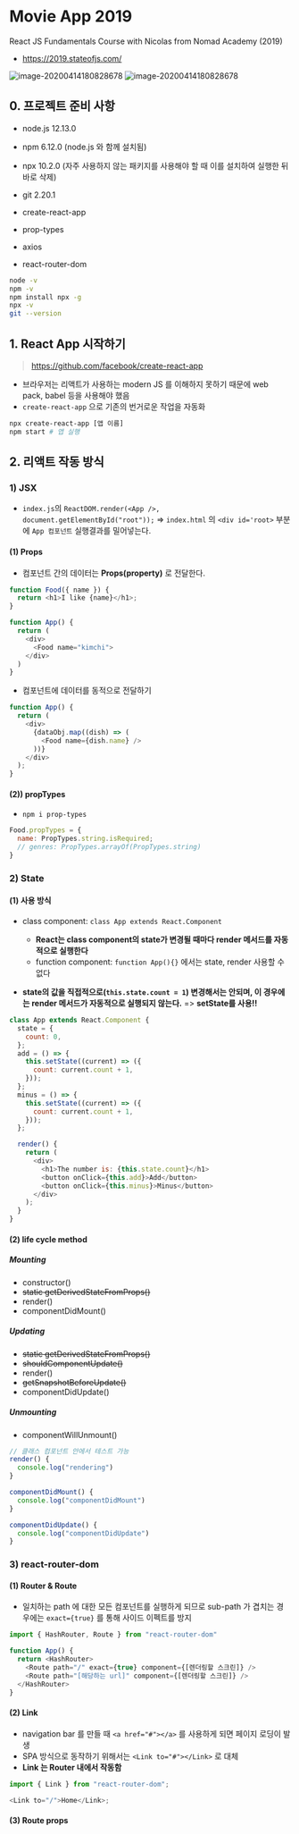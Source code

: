 # Movie App 2019

React JS Fundamentals Course with Nicolas from Nomad Academy (2019)

- https://2019.stateofjs.com/

![image-20200414180828678](/Users/eunjung/Documents/movie_app/images/image-20200414180828678.png)
![image-20200414180828678](/Users/eunjung/Documents/movie_app/images/image-20200414180803793.png)

## 0. 프로젝트 준비 사항

- node.js 12.13.0
- npm 6.12.0 (node.js 와 함께 설치됨)
- npx 10.2.0 (자주 사용하지 않는 패키지를 사용해야 할 때 이를 설치하여 실행한 뒤 바로 삭제)
- git 2.20.1

- create-react-app
- prop-types
- axios
- react-router-dom

```bash
node -v
npm -v
npm install npx -g
npx -v
git --version
```

## 1. React App 시작하기

> https://github.com/facebook/create-react-app

- 브라우저는 리액트가 사용하는 modern JS 를 이해하지 못하기 때문에 web pack, babel 등을 사용해야 했음
- `create-react-app` 으로 기존의 번거로운 작업을 자동화

```bash
npx create-react-app [앱 이름]
npm start # 앱 실행
```

## 2. 리액트 작동 방식

### 1) JSX

- `index.js`의 `ReactDOM.render(<App />, document.getElementById("root"));` => `index.html` 의 `<div id='root>` 부분에 `App 컴포넌트` 실행결과를 밀어넣는다.

#### (1) Props

- 컴포넌트 간의 데이터는 **Props(property)** 로 전달한다.

```js
function Food({ name }) {
  return <h1>I like {name}</h1>;
}

function App() {
  return (
    <div>
      <Food name="kimchi">
    </div>
  )
}

```

- 컴포넌트에 데이터를 동적으로 전달하기

```js
function App() {
  return (
    <div>
      {dataObj.map((dish) => (
        <Food name={dish.name} />
      ))}
    </div>
  );
}
```

#### (2)) propTypes

- `npm i prop-types`

```js
Food.propTypes = {
  name: PropTypes.string.isRequired;
  // genres: PropTypes.arrayOf(PropTypes.string)
}
```

### 2) State

#### (1) 사용 방식

- class component: `class App extends React.Component`

  - **React는 class component의 state가 변경될 때마다 render 메서드를 자동적으로 실행한다**
  - function component: `function App(){}` 에서는 state, render 사용할 수 없다

- **state의 값을 직접적으로(`this.state.count = 1`) 변경해서는 안되며, 이 경우에는 render 메서드가 자동적으로 실행되지 않는다.** => **setState를 사용!!**

```js
class App extends React.Component {
  state = {
    count: 0,
  };
  add = () => {
    this.setState((current) => ({
      count: current.count + 1,
    }));
  };
  minus = () => {
    this.setState((current) => ({
      count: current.count + 1,
    }));
  };

  render() {
    return (
      <div>
        <h1>The number is: {this.state.count}</h1>
        <button onClick={this.add}>Add</button>
        <button onClick={this.minus}>Minus</button>
      </div>
    );
  }
}
```

#### (2) life cycle method

##### Mounting

- constructor()
- ~~static getDerivedStateFromProps()~~
- render()
- componentDidMount()

##### Updating

- ~~static getDerivedStateFromProps()~~
- ~~shouldComponentUpdate()~~
- render()
- ~~getSnapshotBeforeUpdate()~~
- componentDidUpdate()

##### Unmounting

- componentWillUnmount()

```js
// 클래스 컴포넌트 안에서 테스트 가능
render() {
  console.log("rendering")
}

componentDidMount() {
  console.log("componentDidMount")
}

componentDidUpdate() {
  console.log("componentDidUpdate")
}
```

### 3) react-router-dom

#### (1) Router & Route

- 일치하는 path 에 대한 모든 컴포넌트를 실행하게 되므로 sub-path 가 겹치는 경우에는 `exact={true}` 를 통해 사이드 이펙트를 방지

```js
import { HashRouter, Route } from "react-router-dom"

function App() {
  return <HashRouter>
    <Route path="/" exact={true} component={[렌더링할 스크린]} />
    <Route path="[해당하는 url]" component={[렌더링할 스크린]} />
  </HashRouter>
}
```

#### (2) Link

- navigation bar 를 만들 때 `<a href="#"></a>` 를 사용하게 되면 페이지 로딩이 발생
- SPA 방식으로 동작하기 위해서는 `<Link to="#"></Link>` 로 대체
- **Link 는 Router 내에서 작동함**

```js
import { Link } from "react-router-dom";

<Link to="/">Home</Link>;
```

#### (3) Route props
